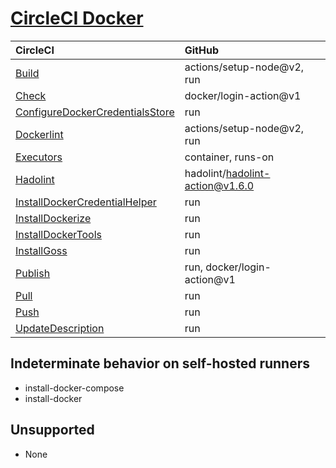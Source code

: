 # [CircleCI Docker](https://circleci.com/developer/orbs/orb/circleci/docker)

| CircleCI                                                                | GitHub                                                                         |
| :---------------------------------------------------------------------- | :----------------------------------------------------------------------------- |
| [Build](Build.md)                                                       | actions/setup-node@v2, run                                                     |
| [Check](Check.md)                                                       | docker/login-action@v1                                                         |
| [ConfigureDockerCredentialsStore](ConfigureDockerCredentialsStore.md)   | run                                                                            |
| [Dockerlint](Dockerlint.md)                                             | actions/setup-node@v2, run                                                     |
| [Executors](Executors.md)                                               | container, runs-on                                                             |
| [Hadolint](Hadolint.md)                                                 | hadolint/hadolint-action@v1.6.0                                                |
| [InstallDockerCredentialHelper](InstallDockerCredentialHelper.md)       | run                                                                            |
| [InstallDockerize](InstallDockerize.md)                                 | run                                                                            |
| [InstallDockerTools](InstallDockerTools.md)                             | run                                                                            |
| [InstallGoss](InstallGoss.md)                                           | run                                                                            |
| [Publish](Publish.md)                                                   | run, docker/login-action@v1                                                    |
| [Pull](Pull.md)                                                         | run                                                                            |
| [Push](Push.md)                                                         | run                                                                            |
| [UpdateDescription](UpdateDescription.md)                               | run                                                                            |

## Indeterminate behavior on self-hosted runners

- install-docker-compose
- install-docker

## Unsupported

- None
